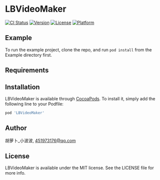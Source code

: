 # LBVideoMaker

[![CI Status](https://img.shields.io/travis/胡萝卜_小波波/LBVideoMaker.svg?style=flat)](https://travis-ci.org/胡萝卜_小波波/LBVideoMaker)
[![Version](https://img.shields.io/cocoapods/v/LBVideoMaker.svg?style=flat)](https://cocoapods.org/pods/LBVideoMaker)
[![License](https://img.shields.io/cocoapods/l/LBVideoMaker.svg?style=flat)](https://cocoapods.org/pods/LBVideoMaker)
[![Platform](https://img.shields.io/cocoapods/p/LBVideoMaker.svg?style=flat)](https://cocoapods.org/pods/LBVideoMaker)

## Example

To run the example project, clone the repo, and run `pod install` from the Example directory first.

## Requirements

## Installation

LBVideoMaker is available through [CocoaPods](https://cocoapods.org). To install
it, simply add the following line to your Podfile:

```ruby
pod 'LBVideoMaker'
```

## Author

胡萝卜_小波波, 451973176@qq.com

## License

LBVideoMaker is available under the MIT license. See the LICENSE file for more info.
